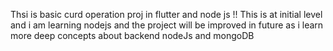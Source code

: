 Thsi is basic curd operation proj in flutter and node js !!  This is at initial level and i am learning nodejs and the project will be improved in future as i learn more deep concepts about backend nodeJs and mongoDB 
